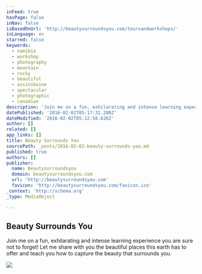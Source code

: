 ```yaml
---
inFeed: true
hasPage: false
inNav: false
isBasedOnUrl: 'http://beautysurroundsyou.com/toursandworkshops/'
inLanguage: en
starred: false
keywords:
  - namibia
  - workshop
  - photography
  - mountain
  - rocky
  - beautiful
  - assiniboine
  - spectacular
  - photographic
  - canadian
description: 'Join me on a fun, exhilarating and intense learning experience you are sure not to forget! Let me share with you the beautiful places this earth has to offer and teach you how to capture the beauty that surrounds you.'
datePublished: '2016-02-02T05:17:31.280Z'
dateModified: '2016-02-02T05:12:58.626Z'
author: []
related: []
app_links: []
title: Beauty Surrounds You
sourcePath: _posts/2016-02-02-beauty-surrounds-you.md
published: true
authors: []
publisher:
  name: Beautysurroundsyou
  domain: beautysurroundsyou.com
  url: 'http://beautysurroundsyou.com'
  favicon: 'http://beautysurroundsyou.com/favicon.ico'
_context: 'http://schema.org'
_type: MediaObject

---
```

<article style=""><h1>Beauty Surrounds You</h1><p>Join me on a fun, exhilarating and intense learning experience you are sure not to forget! Let me share with you the beautiful places this earth has to offer and teach you how to capture the beauty that surrounds you.</p><img src="https://s3-us-west-2.amazonaws.com/the-grid-img/p/d4457d49e645f016e4bfa2f15fe78d127b2ad576.jpg" /></article>